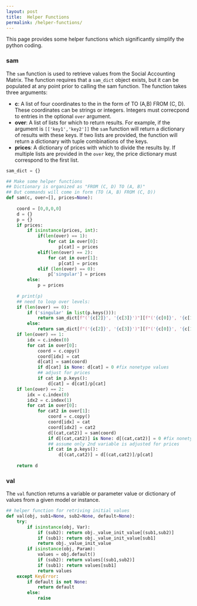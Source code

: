 ```yaml
---
layout: post
title:  Helper Functions
permalink: /helper-functions/
---
```

This page provides some helper functions which significantly simplify the python coding.

### sam
The `sam` function is used to retrieve values from the Social Accounting Matrix. The function requires that a `sam_dict` object exists, but it can be populated at any point prior to calling the sam function. The function takes three arguments:

* **c**: A list of four coordinates to the in the form of TO (A,B) FROM (C, D). These coordinates can be strings or integers. Integers must correcpond to entries in the optional `over` argument.
* **over**: A list of lists for which to return results. For example, if the argument is `[['key1','key2']]` the `sam` function will return a dictionary of results with these keys. If two lists are provided, the function will return a dictionary with tuple combinations of the keys.
* **prices**: A dictionary of prices with which to divide the results by. If multiple lists are provided in the `over` key, the price dictionary must correspond to the first list.

```python
sam_dict = {}

## Make some helper functions
## Dictionary is organized as "FROM (C, D) TO (A, B)"
## But commands will come in form (TO (A, B) FROM (C, D))
def sam(c, over=[], prices=None):
    
    coord = [0,0,0,0]
    d = {}
    p = {}
    if prices:
        if isinstance(prices, int):
            if(len(over) == 1):
                for cat in over[0]:
                    p[cat] = prices
            elif(len(over) == 2):
                for cat in over[1]:
                    p[cat] = prices
            elif (len(over) == 0):
                p['singular'] = prices
        else:
            p = prices
    
    # print(p)
    ## need to loop over levels:
    if (len(over) == 0):
        if ('singular' in list(p.keys())):
            return sam_dict[f"('{c[2]}', '{c[3]}')"][f"('{c[0]}', '{c[1]}')"] / p['singular']    
        else:
            return sam_dict[f"('{c[2]}', '{c[3]}')"][f"('{c[0]}', '{c[1]}')"]
    if len(over) == 1:
        idx = c.index(0)
        for cat in over[0]:
            coord = c.copy()
            coord[idx] = cat
            d[cat] = sam(coord)
            if d[cat] is None: d[cat] = 0 #fix nonetype values
            ## adjust for prices
            if cat in p.keys():
                d[cat] = d[cat]/p[cat]
    if len(over) == 2:
        idx = c.index(0)
        idx2 = c.index(1)
        for cat in over[0]:
            for cat2 in over[1]:
                coord = c.copy()
                coord[idx] = cat
                coord[idx2] = cat2
                d[(cat,cat2)] = sam(coord)
                if d[(cat,cat2)] is None: d[(cat,cat2)] = 0 #fix nonetype values
                ## assume only 2nd variable is adjusted for prices
                if cat in p.keys():
                    d[(cat,cat2)] = d[(cat,cat2)]/p[cat]
  
    return d
```

### val
The `val` function returns a variable or parameter value or dictionary of values from a given model or instance.

```python
## helper function for retriving initial values
def val(obj, sub1=None, sub2=None, default=None):
    try:
        if isinstance(obj, Var):
            if (sub2): return obj._value_init_value[(sub1,sub2)]
            if (sub1): return obj._value_init_value[sub1]
            return obj._value_init_value
        if isinstance(obj, Param):
            values = obj.default()
            if (sub2): return values[(sub1,sub2)]
            if (sub1): return values[sub1]
            return values
    except KeyError:
        if default is not None:
            return default
        else:
            raise
```

































